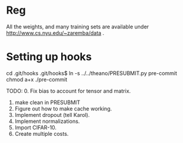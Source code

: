 Reg
===

All the weights, and many training sets are available under http://www.cs.nyu.edu/~zaremba/data .

Setting up hooks
================
cd .git/hooks
.git/hooks$ ln -s ../../theano/PRESUBMIT.py pre-commit
chmod a+x ./pre-commit


TODO: 
0. Fix bias to account for tensor and matrix.
1. make clean in PRESUBMIT
2. Figure out how to make cache working.
3. Implement dropout (tell Karol).
4. Implement normalizations.
5. Import CIFAR-10.
6. Create multiple costs.
